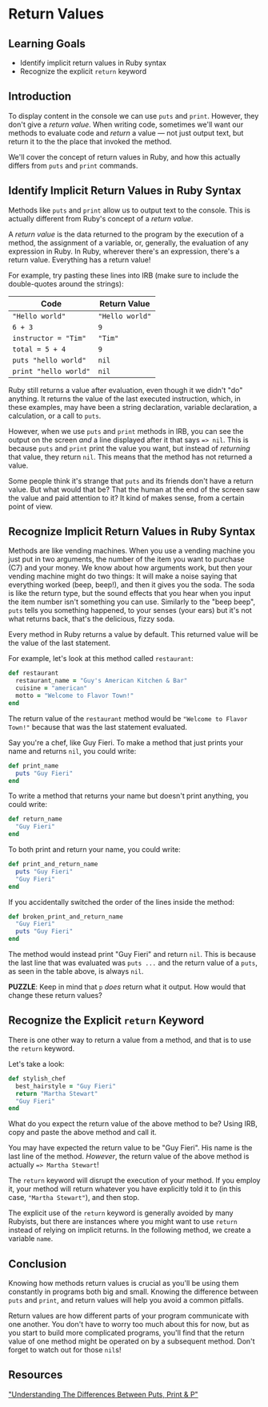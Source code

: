 # Return Values

## Learning Goals

- Identify implicit return values in Ruby syntax
- Recognize the explicit `return` keyword

## Introduction

To display content in the console we can use `puts` and `print`. However, they don't
give a _return value_. When writing code, sometimes we'll want our methods to
evaluate code and _return_ a value &mdash; not just output text, but return it to the
the place that invoked the method.

We'll cover the concept of return values in Ruby, and how this actually differs
from `puts` and `print` commands.

## Identify Implicit Return Values in Ruby Syntax

Methods like `puts` and `print` allow us to output text to the console. This is
actually different from Ruby's concept of a _return value_.

A _return value_ is the data returned to the program by the execution of a
method, the assignment of a variable, or, generally, the evaluation of any
expression in Ruby. In Ruby, wherever there's an expression, there's a
return value. Everything has a return value!

For example, try pasting these lines into IRB (make sure to include the
double-quotes around the strings):

| Code                  | Return Value   |
|-----------------------|----------------|
| `"Hello world"`       | `"Hello world"`|
| `6 + 3`               | `9`            |
| `instructor = "Tim"`  | `"Tim"`        |
| `total = 5 + 4`       | `9`            |
| `puts "hello world"`  | `nil`          |
| `print "hello world"` | `nil`          |


Ruby still returns a value after evaluation, even though it we didn't "do"
anything. It returns the value of the last executed instruction,
which, in these examples, may have been a string declaration, variable
declaration, a calculation, or a call to `puts`.

However, when we use `puts` and `print` methods in IRB, you can see the output
on the screen _and_ a line displayed after it that says `=> nil`. This is because
`puts` and `print`  print the value you want, but instead of _returning_ that
value, they return `nil`. This means that the method has not returned a value.

Some people think it's strange that `puts` and its friends don't have a return
value. But what would that be? That the human at the end of the screen saw the
value and paid attention to it? It kind of makes sense, from a certain point of
view.

## Recognize Implicit Return Values in Ruby Syntax

Methods are like vending machines. When you use a vending machine you just put
in two arguments, the number of the item you want to purchase (C7) and your
money. We know about how arguments work, but then your vending machine might do
two things: It will make a noise saying that everything worked (beep, beep!),
and then it gives you the soda. The soda is like the return type, but the sound
effects that you hear when you input the item number isn't something you can
use. Similarly to the "beep beep", `puts` tells you something happened, to your
senses (your ears) but it's not what returns back, that's the delicious, fizzy
soda.

Every method in Ruby returns a value by default. This returned value will be the
value of the last statement.

For example, let's look at this method called `restaurant`:

```ruby
def restaurant
  restaurant_name = "Guy's American Kitchen & Bar"
  cuisine = "american"
  motto = "Welcome to Flavor Town!"
end
```

The return value of the `restaurant` method would be `"Welcome to Flavor Town!"`
because that was the last statement evaluated.

Say you're a chef, like Guy Fieri. To make a method that just prints your name
and returns `nil`, you could write:

```ruby
def print_name
  puts "Guy Fieri"
end
```

To write a method that returns your name but doesn't print anything, you could write:

```ruby
def return_name
  "Guy Fieri"
end
```

To both print and return your name, you could write:

```ruby
def print_and_return_name
  puts "Guy Fieri"
  "Guy Fieri"
end
```
If you accidentally switched the order of the lines inside the method:

```ruby
def broken_print_and_return_name
  "Guy Fieri"
  puts "Guy Fieri"
end
```

The method would instead print "Guy Fieri" and return `nil`. This is because the
last line that was evaluated was `puts ...` and the return value of a `puts`, as
seen in the table above, is always `nil`.

**PUZZLE**: Keep in mind that `p` _does_ return what it output. How would that
change these return values?

## Recognize the Explicit `return` Keyword

There is one other way to return a value from a method, and that is to use the
`return` keyword.

Let's take a look:

```ruby
def stylish_chef
  best_hairstyle = "Guy Fieri"
  return "Martha Stewart"
  "Guy Fieri"
end
```

What do you expect the return value of the above method to be? Using IRB, copy
and paste the above method and call it.

You may have expected the return value to be "Guy Fieri". His name is the last
line of the method. *However*, the return value of the above method is actually
`=> Martha Stewart`!

The `return` keyword will disrupt the execution of your method. If you employ
it, your method will return whatever you have explicitly told it to (in this
case, `"Martha Stewart"`), and then stop.

The explicit use of the `return` keyword is generally avoided by many Rubyists,
but there are instances where you might want to use `return` instead of relying
on implicit returns. In the following method, we create a variable `name`.

## Conclusion

Knowing how methods return values is crucial as you'll be using them constantly
in programs both big and small. Knowing the difference between `puts` and
`print`, and return values will help you avoid a common pitfalls.

Return values are how different parts of your program communicate with one
another. You don't have to worry too much about this for now, but as you start
to build more complicated programs, you'll find that the return value of one
method might be operated on by a subsequent method. Don't forget to watch out
for those `nil`s!

## Resources
["Understanding The Differences Between Puts, Print & P"](https://www.rubyguides.com/2018/10/puts-vs-print/)
